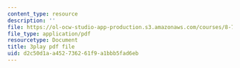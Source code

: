 ```yaml
---
content_type: resource
description: ''
file: https://ol-ocw-studio-app-production.s3.amazonaws.com/courses/8-701-introduction-to-nuclear-and-particle-physics-fall-2020/d2c50d1aa452736261f9a1bbb5fad6eb_EO9OVMFuWvw.pdf
file_type: application/pdf
resourcetype: Document
title: 3play pdf file
uid: d2c50d1a-a452-7362-61f9-a1bbb5fad6eb
---
```

